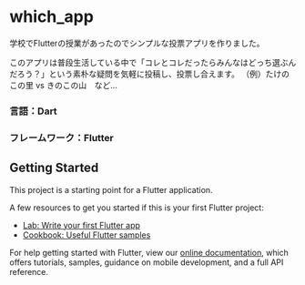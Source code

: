 # which_app

学校でFlutterの授業があったのでシンプルな投票アプリを作りました。

このアプリは普段生活している中で「コレとコレだったらみんなはどっち選ぶんだろう？」という素朴な疑問を気軽に投稿し、投票し合えます。
（例）たけのこの里 vs きのこの山　など...

### 言語：Dart
### フレームワーク：Flutter

## Getting Started

This project is a starting point for a Flutter application.

A few resources to get you started if this is your first Flutter project:

- [Lab: Write your first Flutter app](https://flutter.dev/docs/get-started/codelab)
- [Cookbook: Useful Flutter samples](https://flutter.dev/docs/cookbook)

For help getting started with Flutter, view our
[online documentation](https://flutter.dev/docs), which offers tutorials,
samples, guidance on mobile development, and a full API reference.
